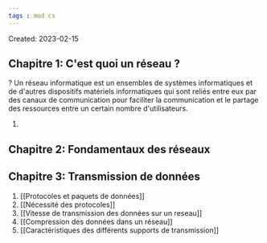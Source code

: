 ```yaml
---
tags : mod cs
---
```

Created: 2023-02-15

## **Chapitre 1:** C'est quoi un réseau ?
?
Un réseau informatique est un ensembles de systèmes informatiques et de d'autres dispositifs matériels informatiques qui sont reliés entre eux par des canaux de communication pour faciliter la communication et le partage des ressources entre un certain nombre d'utilisateurs. 

1. 

## **Chapitre 2:** Fondamentaux des réseaux



## **Chapitre 3:** Transmission de données

1. [[Protocoles et paquets de données]] 
2. [[Nécessité des protocoles]] 
3. [[Vitesse de transmission des données sur un reseau]] 
4. [[Compression des données dans un réseau]]
5. [[Caractéristiques des différents supports de transmission]] 